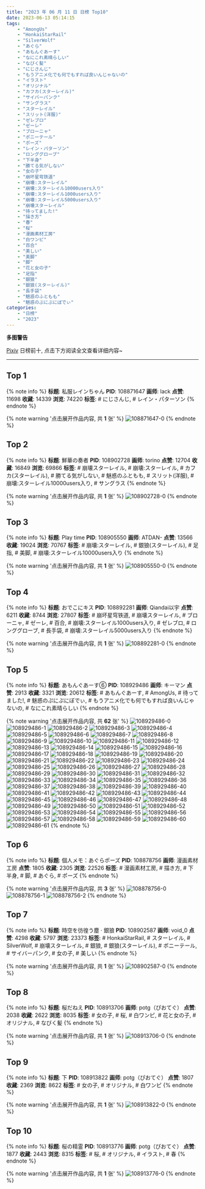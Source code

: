 ```yaml
---
title: "2023 年 06 月 11 日 日榜 Top10"
date: 2023-06-13 05:14:15
tags:
    - "AmongUs"
    - "HonkaiStarRail"
    - "SilverWolf"
    - "あぐら"
    - "あもんぐあーす"
    - "なにこれ素晴らしい"
    - "なびく髪"
    - "にじさんじ"
    - "もうアニメ化でも何でもすれば良いんじゃないの"
    - "イラスト"
    - "オリジナル"
    - "カフカ(スターレイル)"
    - "サイバーパンク"
    - "サングラス"
    - "スターレイル"
    - "スリット(洋服)"
    - "ゼレブロ"
    - "ゼーレ"
    - "ブローニャ"
    - "ポニーテール"
    - "ポーズ"
    - "レイン・パターソン"
    - "ロンググローブ"
    - "下半身"
    - "勝てる気がしない"
    - "女の子"
    - "崩坏星穹铁道"
    - "崩壊:スターレイル"
    - "崩壊:スターレイル10000users入り"
    - "崩壊:スターレイル1000users入り"
    - "崩壊:スターレイル5000users入り"
    - "崩壊スターレイル"
    - "待ってました!"
    - "描き方"
    - "春"
    - "桜"
    - "漫画素材工房"
    - "白ワンピ"
    - "百合"
    - "美しい"
    - "美脚"
    - "脚"
    - "花と女の子"
    - "足指"
    - "銀狼"
    - "銀狼(スターレイル)"
    - "長手袋"
    - "魅惑のふともも"
    - "魅惑のぷにぷにぼでぃ"
categories:
    - "日榜"
    - "2023"
---
```


<i class="fa fa-triangle-exclamation"></i>**多图警告**<i class="fa fa-triangle-exclamation"></i>

[Pixiv](https://www.pixiv.net/) 日榜前十, 点击下方阅读全文查看详细内容~

<!-- more -->

---

## Top 1

{% note info %}
**标题**: 私服レインちゃん
**PID**: 108871647 **画师**: lack
**点赞**: 11698 **收藏**: 14339 **浏览**: 74220
**标签**: # にじさんじ, # レイン・パターソン
{% endnote %}

{% note warning '点击展开作品内容, 共 **1** 张' %}
![108871647-0](https://i.pixiv.re/img-original/img/2023/06/10/00/00/41/108871647_p0.png)
{% endnote %}

## Top 2

{% note info %}
**标题**: 鮮華の奏者
**PID**: 108902728 **画师**: torino
**点赞**: 12704 **收藏**: 16849 **浏览**: 69866
**标签**: # 崩壊スターレイル, # 崩壊:スターレイル, # カフカ(スターレイル), # 勝てる気がしない, # 魅惑のふともも, # スリット(洋服), # 崩壊:スターレイル10000users入り, # サングラス
{% endnote %}

{% note warning '点击展开作品内容, 共 **1** 张' %}
![108902728-0](https://i.pixiv.re/img-original/img/2023/06/11/00/00/41/108902728_p0.jpg)
{% endnote %}

## Top 3

{% note info %}
**标题**: Play time
**PID**: 108905550 **画师**: ATDAN-
**点赞**: 13566 **收藏**: 19024 **浏览**: 70767
**标签**: # 崩壊:スターレイル, # 銀狼(スターレイル), # 足指, # 美脚, # 崩壊:スターレイル10000users入り
{% endnote %}

{% note warning '点击展开作品内容, 共 **1** 张' %}
![108905550-0](https://i.pixiv.re/img-original/img/2023/06/11/10/17/29/108905550_p0.jpg)
{% endnote %}

## Top 4

{% note info %}
**标题**: おでこにキス
**PID**: 108892281 **画师**: Qiandai以宇
**点赞**: 6211 **收藏**: 8744 **浏览**: 27807
**标签**: # 崩坏星穹铁道, # 崩壊スターレイル, # ブローニャ, # ゼーレ, # 百合, # 崩壊:スターレイル1000users入り, # ゼレブロ, # ロンググローブ, # 長手袋, # 崩壊:スターレイル5000users入り
{% endnote %}

{% note warning '点击展开作品内容, 共 **1** 张' %}
![108892281-0](https://i.pixiv.re/img-original/img/2023/06/10/18/45/19/108892281_p0.jpg)
{% endnote %}

## Top 5

{% note info %}
**标题**: あもんぐあーす⑥
**PID**: 108929486 **画师**: キーマン
**点赞**: 2913 **收藏**: 3321 **浏览**: 20612
**标签**: # あもんぐあーす, # AmongUs, # 待ってました!, # 魅惑のぷにぷにぼでぃ, # もうアニメ化でも何でもすれば良いんじゃないの, # なにこれ素晴らしい
{% endnote %}

{% note warning '点击展开作品内容, 共 **62** 张' %}
![108929486-0](https://i.pixiv.re/img-original/img/2023/06/11/21/02/19/108929486_p0.png)
![108929486-1](https://i.pixiv.re/img-original/img/2023/06/11/21/02/19/108929486_p1.png)
![108929486-2](https://i.pixiv.re/img-original/img/2023/06/11/21/02/19/108929486_p2.png)
![108929486-3](https://i.pixiv.re/img-original/img/2023/06/11/21/02/19/108929486_p3.png)
![108929486-4](https://i.pixiv.re/img-original/img/2023/06/11/21/02/19/108929486_p4.png)
![108929486-5](https://i.pixiv.re/img-original/img/2023/06/11/21/02/19/108929486_p5.png)
![108929486-6](https://i.pixiv.re/img-original/img/2023/06/11/21/02/19/108929486_p6.png)
![108929486-7](https://i.pixiv.re/img-original/img/2023/06/11/21/02/19/108929486_p7.png)
![108929486-8](https://i.pixiv.re/img-original/img/2023/06/11/21/02/19/108929486_p8.png)
![108929486-9](https://i.pixiv.re/img-original/img/2023/06/11/21/02/19/108929486_p9.png)
![108929486-10](https://i.pixiv.re/img-original/img/2023/06/11/21/02/19/108929486_p10.png)
![108929486-11](https://i.pixiv.re/img-original/img/2023/06/11/21/02/19/108929486_p11.png)
![108929486-12](https://i.pixiv.re/img-original/img/2023/06/11/21/02/19/108929486_p12.png)
![108929486-13](https://i.pixiv.re/img-original/img/2023/06/11/21/02/19/108929486_p13.png)
![108929486-14](https://i.pixiv.re/img-original/img/2023/06/11/21/02/19/108929486_p14.png)
![108929486-15](https://i.pixiv.re/img-original/img/2023/06/11/21/02/19/108929486_p15.png)
![108929486-16](https://i.pixiv.re/img-original/img/2023/06/11/21/02/19/108929486_p16.png)
![108929486-17](https://i.pixiv.re/img-original/img/2023/06/11/21/02/19/108929486_p17.png)
![108929486-18](https://i.pixiv.re/img-original/img/2023/06/11/21/02/19/108929486_p18.png)
![108929486-19](https://i.pixiv.re/img-original/img/2023/06/11/21/02/19/108929486_p19.png)
![108929486-20](https://i.pixiv.re/img-original/img/2023/06/11/21/02/19/108929486_p20.png)
![108929486-21](https://i.pixiv.re/img-original/img/2023/06/11/21/02/19/108929486_p21.png)
![108929486-22](https://i.pixiv.re/img-original/img/2023/06/11/21/02/19/108929486_p22.png)
![108929486-23](https://i.pixiv.re/img-original/img/2023/06/11/21/02/19/108929486_p23.png)
![108929486-24](https://i.pixiv.re/img-original/img/2023/06/11/21/02/19/108929486_p24.png)
![108929486-25](https://i.pixiv.re/img-original/img/2023/06/11/21/02/19/108929486_p25.png)
![108929486-26](https://i.pixiv.re/img-original/img/2023/06/11/21/02/19/108929486_p26.png)
![108929486-27](https://i.pixiv.re/img-original/img/2023/06/11/21/02/19/108929486_p27.png)
![108929486-28](https://i.pixiv.re/img-original/img/2023/06/11/21/02/19/108929486_p28.png)
![108929486-29](https://i.pixiv.re/img-original/img/2023/06/11/21/02/19/108929486_p29.png)
![108929486-30](https://i.pixiv.re/img-original/img/2023/06/11/21/02/19/108929486_p30.png)
![108929486-31](https://i.pixiv.re/img-original/img/2023/06/11/21/02/19/108929486_p31.png)
![108929486-32](https://i.pixiv.re/img-original/img/2023/06/11/21/02/19/108929486_p32.png)
![108929486-33](https://i.pixiv.re/img-original/img/2023/06/11/21/02/19/108929486_p33.png)
![108929486-34](https://i.pixiv.re/img-original/img/2023/06/11/21/02/19/108929486_p34.png)
![108929486-35](https://i.pixiv.re/img-original/img/2023/06/11/21/02/19/108929486_p35.png)
![108929486-36](https://i.pixiv.re/img-original/img/2023/06/11/21/02/19/108929486_p36.png)
![108929486-37](https://i.pixiv.re/img-original/img/2023/06/11/21/02/19/108929486_p37.png)
![108929486-38](https://i.pixiv.re/img-original/img/2023/06/11/21/02/19/108929486_p38.png)
![108929486-39](https://i.pixiv.re/img-original/img/2023/06/11/21/02/19/108929486_p39.png)
![108929486-40](https://i.pixiv.re/img-original/img/2023/06/11/21/02/19/108929486_p40.png)
![108929486-41](https://i.pixiv.re/img-original/img/2023/06/11/21/02/19/108929486_p41.png)
![108929486-42](https://i.pixiv.re/img-original/img/2023/06/11/21/02/19/108929486_p42.png)
![108929486-43](https://i.pixiv.re/img-original/img/2023/06/11/21/02/19/108929486_p43.png)
![108929486-44](https://i.pixiv.re/img-original/img/2023/06/11/21/02/19/108929486_p44.png)
![108929486-45](https://i.pixiv.re/img-original/img/2023/06/11/21/02/19/108929486_p45.png)
![108929486-46](https://i.pixiv.re/img-original/img/2023/06/11/21/02/19/108929486_p46.png)
![108929486-47](https://i.pixiv.re/img-original/img/2023/06/11/21/02/19/108929486_p47.png)
![108929486-48](https://i.pixiv.re/img-original/img/2023/06/11/21/02/19/108929486_p48.png)
![108929486-49](https://i.pixiv.re/img-original/img/2023/06/11/21/02/19/108929486_p49.png)
![108929486-50](https://i.pixiv.re/img-original/img/2023/06/11/21/02/19/108929486_p50.png)
![108929486-51](https://i.pixiv.re/img-original/img/2023/06/11/21/02/19/108929486_p51.png)
![108929486-52](https://i.pixiv.re/img-original/img/2023/06/11/21/02/19/108929486_p52.png)
![108929486-53](https://i.pixiv.re/img-original/img/2023/06/11/21/02/19/108929486_p53.png)
![108929486-54](https://i.pixiv.re/img-original/img/2023/06/11/21/02/19/108929486_p54.png)
![108929486-55](https://i.pixiv.re/img-original/img/2023/06/11/21/02/19/108929486_p55.png)
![108929486-56](https://i.pixiv.re/img-original/img/2023/06/11/21/02/19/108929486_p56.png)
![108929486-57](https://i.pixiv.re/img-original/img/2023/06/11/21/02/19/108929486_p57.png)
![108929486-58](https://i.pixiv.re/img-original/img/2023/06/11/21/02/19/108929486_p58.png)
![108929486-59](https://i.pixiv.re/img-original/img/2023/06/11/21/02/19/108929486_p59.png)
![108929486-60](https://i.pixiv.re/img-original/img/2023/06/11/21/02/19/108929486_p60.png)
![108929486-61](https://i.pixiv.re/img-original/img/2023/06/11/21/02/19/108929486_p61.png)
{% endnote %}

## Top 6

{% note info %}
**标题**: 個人メモ：あぐらポーズ
**PID**: 108878756 **画师**: 漫画素材工房
**点赞**: 1805 **收藏**: 2305 **浏览**: 22526
**标签**: # 漫画素材工房, # 描き方, # 下半身, # 脚, # あぐら, # ポーズ
{% endnote %}

{% note warning '点击展开作品内容, 共 **3** 张' %}
![108878756-0](https://i.pixiv.re/img-original/img/2023/06/10/07/00/05/108878756_p0.jpg)
![108878756-1](https://i.pixiv.re/img-original/img/2023/06/10/07/00/05/108878756_p1.jpg)
![108878756-2](https://i.pixiv.re/img-original/img/2023/06/10/07/00/05/108878756_p2.jpg)
{% endnote %}

## Top 7

{% note info %}
**标题**: 時空を彷徨う塵 · 銀狼
**PID**: 108902587 **画师**: void_0
**点赞**: 4298 **收藏**: 5797 **浏览**: 23373
**标签**: # HonkaiStarRail, # スターレイル, # SilverWolf, # 崩壊スターレイル, # 銀狼, # 銀狼(スターレイル), # ポニーテール, # サイバーパンク, # 女の子, # 美しい
{% endnote %}

{% note warning '点击展开作品内容, 共 **1** 张' %}
![108902587-0](https://i.pixiv.re/img-original/img/2023/06/11/00/00/07/108902587_p0.jpg)
{% endnote %}

## Top 8

{% note info %}
**标题**: 桜だねえ
**PID**: 108913706 **画师**: potg（ぴおてぐ）
**点赞**: 2038 **收藏**: 2622 **浏览**: 8035
**标签**: # 女の子, # 桜, # 白ワンピ, # 花と女の子, # オリジナル, # なびく髪
{% endnote %}

{% note warning '点击展开作品内容, 共 **1** 张' %}
![108913706-0](https://i.pixiv.re/img-original/img/2023/06/11/10/55/54/108913706_p0.jpg)
{% endnote %}

## Top 9

{% note info %}
**标题**: 下
**PID**: 108913822 **画师**: potg（ぴおてぐ）
**点赞**: 1807 **收藏**: 2369 **浏览**: 8622
**标签**: # 女の子, # オリジナル, # 白ワンピ
{% endnote %}

{% note warning '点击展开作品内容, 共 **1** 张' %}
![108913822-0](https://i.pixiv.re/img-original/img/2023/06/11/11/00/38/108913822_p0.jpg)
{% endnote %}

## Top 10

{% note info %}
**标题**: 桜の精霊
**PID**: 108913776 **画师**: potg（ぴおてぐ）
**点赞**: 1877 **收藏**: 2443 **浏览**: 8315
**标签**: # 桜, # オリジナル, # イラスト, # 春
{% endnote %}

{% note warning '点击展开作品内容, 共 **1** 张' %}
![108913776-0](https://i.pixiv.re/img-original/img/2023/06/11/10/59/26/108913776_p0.jpg)
{% endnote %}
